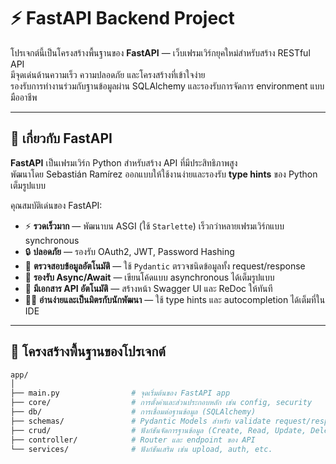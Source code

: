 # ⚡ FastAPI Backend Project

โปรเจกต์นี้เป็นโครงสร้างพื้นฐานของ **FastAPI** — เว็บเฟรมเวิร์กยุคใหม่สำหรับสร้าง RESTful API  
มีจุดเด่นด้านความเร็ว ความปลอดภัย และโครงสร้างที่เข้าใจง่าย  
รองรับการทำงานร่วมกับฐานข้อมูลผ่าน SQLAlchemy และรองรับการจัดการ environment แบบมืออาชีพ

---

## 🚀 เกี่ยวกับ FastAPI

**FastAPI** เป็นเฟรมเวิร์ก Python สำหรับสร้าง API ที่มีประสิทธิภาพสูง  
พัฒนาโดย Sebastián Ramírez ออกแบบให้ใช้งานง่ายและรองรับ **type hints** ของ Python เต็มรูปแบบ  

คุณสมบัติเด่นของ FastAPI:
- ⚡ **รวดเร็วมาก** — พัฒนาบน ASGI (ใช้ `Starlette`) เร็วกว่าหลายเฟรมเวิร์กแบบ synchronous
- 🔒 **ปลอดภัย** — รองรับ OAuth2, JWT, Password Hashing
- 🧠 **ตรวจสอบข้อมูลอัตโนมัติ** — ใช้ `Pydantic` ตรวจชนิดข้อมูลทั้ง request/response
- 🧩 **รองรับ Async/Await** — เขียนโค้ดแบบ asynchronous ได้เต็มรูปแบบ
- 🧰 **มีเอกสาร API อัตโนมัติ** — สร้างหน้า Swagger UI และ ReDoc ให้ทันที
- 🧑‍💻 **อ่านง่ายและเป็นมิตรกับนักพัฒนา** — ใช้ type hints และ autocompletion ได้เต็มที่ใน IDE

---

## 🧩 โครงสร้างพื้นฐานของโปรเจกต์

```bash
app/
│
├── main.py                # จุดเริ่มต้นของ FastAPI app
├── core/                  # การตั้งค่าและส่วนประกอบหลัก เช่น config, security
├── db/                    # การเชื่อมต่อฐานข้อมูล (SQLAlchemy)
├── schemas/               # Pydantic Models สำหรับ validate request/response
├── crud/                  # ฟังก์ชันจัดการฐานข้อมูล (Create, Read, Update, Delete)
├── controller/            # Router และ endpoint ของ API
└── services/              # ฟังก์ชันเสริม เช่น upload, auth, etc.
